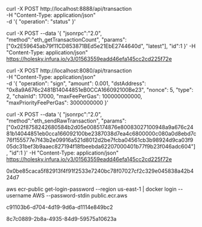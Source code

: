 curl -X POST http://localhost:8888/api/transaction \
-H "Content-Type: application/json" \
-d '{
    "operation": "status"
}'

curl -X POST --data '{
    "jsonrpc":"2.0",
    "method":"eth_getTransactionCount",
    "params":["0x2E59645ab79f11CD853871BEd5e21EbE2744640d", "latest"],
    "id":1
}' -H "Content-Type: application/json" https://holesky.infura.io/v3/01563559eadd46efa145cc2cd225f72e

curl -X POST http://localhost:8080/api/transaction \
-H "Content-Type: application/json" \
-d '{
    "operation": "sign", 
    "amount": 0.001, 
    "dstAddress": "0x8a9A676c2481B14044851eB0CCA166092100Be23", 
    "nonce": 5,
    "type": 2,
    "chainId": 17000,
    "maxFeePerGas": 100000000000,
    "maxPriorityFeePerGas": 3000000000 
}'

curl -X POST --data '{
    "jsonrpc":"2.0",
    "method":"eth_sendRawTransaction",
    "params":["0x02f8758242680584b2d05e0085174876e80083027100948a9a676c2481b14044851eb0cca166092100be2387038d7ea4c6800000c080a0d8ebd7c76f155577e7f43b2e09916a521d8012d2be7fcba04561cb3b98924d9ca03f905dc31bef3b9aaec827194f18fbeebda62207000401b77f9b23f046adc604"],
    "id":1
}' -H "Content-Type: application/json" https://holesky.infura.io/v3/01563559eadd46efa145cc2cd225f72e


0x0be85caca5f82913f4f91f2533e7240bc78f07027cf2c329e045838a42b424d7

aws ecr-public get-login-password --region us-east-1 | docker login --username AWS --password-stdin public.ecr.aws


c91103b6-d704-4d19-9d6a-d1114e849bc2


8c7c0889-2b8a-4935-84d9-59575a10623a